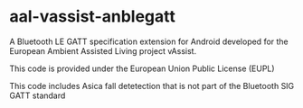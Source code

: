 aal-vassist-anblegatt
=====================

A Bluetooth LE GATT specification extension  for Android developed for the European Ambient Assisted Living project vAssist.

This code is provided under the European Union Public License (EUPL)

This code includes Asica fall detetection that is not part of the Bluetooth SIG GATT standard

